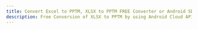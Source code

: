 ---title: Convert Excel to PPTM, XLSX to PPTM FREE Converter or Android SDKdescription: Free Conversion of XLSX to PPTM by using Android Cloud APIs & SDKs. Also Create, Edit & Render Microsoft Excel, CSV and SpreadsheetML worksheets or spreadsheet in the Cloud.---